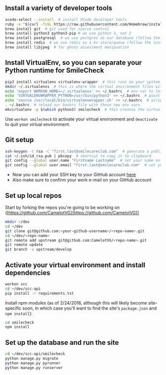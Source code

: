 ## Install a variety of developer tools

```bash
xcode-select --install  # install XCode developer tools
ruby -e "$(curl -fsSL https://raw.githubusercontent.com/Homebrew/install/master/install)"  # install HomeBrew
brew install git  # git used for source control
brew install python3 python3-pip # we use python 3, not 2
brew install postgresql  # we use postgres as our database (follow the instructions this command spits out too)
brew install redis  # we use redis as a kv store/queue (follow the instructions for this one as well)
brew install libjpeg  # for photo assessment manipuation
```

## Install VirtualEnv, so you can separate your Python runtime for SmileCheck

```bash
pip3 install virtualenv virtualenv-wrapper  # this runs on your system python
mkdir ~/.virtualenvs  # this is where the virtual environment files will live
echo 'export WORKON_HOME=~/.virtualenvs' >> ~/.bashrc  # env var to let virtualenv know where to keep files
echo 'VIRTUALENVWRAPPER_PYTHON=/usr/bin/python3' >> ~/.bashrc  # point it to correct python version
echo 'source /usr/local/bin/virtualenvwrapper.sh' >> ~/.bashrc  # script that sets up aliases
. ~/.bashrc  # reload our bashrc file with these new env vars
mkvirtualenv -p $(which python3) smilecheck  # this creates the virtual environment
```

Use `workon smilecheck` to activate your virtual environment and `deactivate` to quit your virtual environment.

## Git setup

```bash
ssh-keygen -t rsa -C "first.last@smilecareclub.com"  # generate a public/private keypair
cat ~/.ssh/id_rsa.pub | pbcopy  # shortcut to copy it to clipboard
git config --global user.name "Firstname Lastname"  # set your name on commit messages
git config --global user.email "first.last@smilecareclub.com"  # set your email on commit messages
```

* Now you can add your SSH key to your GitHub account [here](https://github.com/settings/ssh)
* Also make sure to confirm your work e-mail on your GitHub account

## Set up local repos
Start by forking the repos you're going to be working on ([https://github.com/CamelotVG](https://github.com/CamelotVG))
```bash
mkdir ~/dev
cd ~/dev
git clone git@github.com:<your-github-username>/<repo-name>.git
cd ~/dev/<repo-name>
git remote add upstream git@github.com:CamelotVG/<repo-name>.git
git remote update
git branch -u upstream/develop
```

## Activate your virtual environment and install dependencies
```bash
workon scc
cd ~/dev/scc-api
pip install -r requirements.txt
```
Install npm modules
(as of 2/24/2016, although this will likely become site-specific soon, in which case you'll want to find the site's `package.json` and `npm install`):
```bash
cd smilecheck
npm install
```

## Set up the database and run the site
```bash
cd ~/dev/scc-api/smilecheck
python manage.py migrate
python manage.py pyrunner
python manage.py runserver
```


